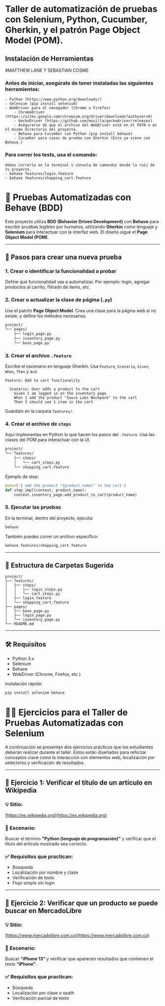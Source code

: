 # Taller de automatización de pruebas con Selenium, Python, Cucumber, Gherkin, y el patrón Page Object Model (POM).

## Instalación de Herramientas

#MATTHEW LANE Y SEBASTIAN COSME 

### Antes de iniciar, asegúrate de tener instaladas las siguientes herramientas:
	- Python (https://www.python.org/downloads/) 
	- Selenium (pip install selenium)
	- WebDriver para el navegador (Chrome o Firefox)
		- ChromeDriver (https://sites.google.com/chromium.org/driver/downloads?authuser=0)
		- GeckoDriver (https://github.com/mozilla/geckodriver/releases)
		- Asegurarse de que el archivo del WebDriver esté en el PATH o en el mismo directorio del proyecto.
		- Behave para Cucumber con Python (pip install behave)
		- Cucumber para casos de prueba con Gherkin (Esto ya viene con Behave.)

### Para correr los tests, usa el comando:
	debes correrlo en la terminal o consola de comandos desde la raíz de tu proyecto.
	- behave features/login.feature 
	- behave features/shopping_cart.feature 

# 🧪 Pruebas Automatizadas con Behave (BDD)

Este proyecto utiliza **BDD (Behavior Driven Development)** con **Behave** para escribir pruebas legibles por humanos, utilizando **Gherkin** como lenguaje y **Selenium** para interactuar con la interfaz web. El diseño sigue el **Page Object Model (POM)**.

---

## 🚀 Pasos para crear una nueva prueba

### 1. Crear o identificar la funcionalidad a probar
Define qué funcionalidad vas a automatizar. Por ejemplo: login, agregar productos al carrito, filtrado de ítems, etc.

### 2. Crear o actualizar la clase de página (`.py`)
Usa el patrón **Page Object Model**. Crea una clase para la página web si no existe, y define los métodos necesarios.

```bash
project/
└── pages/
    ├── login_page.py
    ├── inventory_page.py
    └── base_page.py
```

### 3. Crear el archivo `.feature`
Escribe el escenario en lenguaje Gherkin. Usa `Feature`, `Scenario`, `Given`, `When`, `Then` y `And`.

```gherkin
Feature: Add to cart functionality

  Scenario: User adds a product to the cart
    Given I am logged in on the inventory page
    When I add the product "Sauce Labs Backpack" to the cart
    Then I should see 1 item in the cart
```

Guárdalo en la carpeta `features/`.

### 4. Crear el archivo de `steps`
Aquí implementas en Python lo que hacen los pasos del `.feature`. Usa las clases del POM para interactuar con la UI.

```bash
project/
└── features/
    ├── steps/
    │   └── cart_steps.py
    └── shopping_cart.feature
```

Ejemplo de step:

```python
@when('I add the product "{product_name}" to the cart')
def step_impl(context, product_name):
    context.inventory_page.add_product_to_cart(product_name)
```

### 5. Ejecutar las pruebas

En la terminal, dentro del proyecto, ejecuta:

```bash
behave
```

También puedes correr un archivo específico:

```bash
behave features/shopping_cart.feature
```

---

## 📁 Estructura de Carpetas Sugerida

```
project/
├── features/
│   ├── steps/
│   │   ├── login_steps.py
│   │   └── cart_steps.py
│   ├── login.feature
│   └── shopping_cart.feature
├── pages/
│   ├── base_page.py
│   ├── login_page.py
│   └── inventory_page.py
└── README.md
```

---

## 🛠️ Requisitos

- Python 3.x  
- Selenium  
- Behave  
- WebDriver (Chrome, Firefox, etc.)

Instalación rápida:

```bash
pip install selenium behave
```

# 🧑‍🏫 Ejercicios para el Taller de Pruebas Automatizadas con Selenium

A continuación se presentan dos ejercicios prácticos que los estudiantes deberán realizar durante el taller. Estos están diseñados para reforzar conceptos clave como la interacción con elementos web, localización por selectores y verificación de resultados.

---

## 🧪 Ejercicio 1: Verificar el título de un artículo en Wikipedia

### 💡 Sitio:
[https://es.wikipedia.org](https://es.wikipedia.org)

### 🎯 Escenario:
Buscar el término **"Python (lenguaje de programación)"** y verificar que el título del artículo mostrado sea correcto.

### ✅ Requisitos que practican:
- Búsqueda
- Localización por nombre y clase
- Verificación de texto
- Flujo simple sin login

---

## 🧪 Ejercicio 2: Verificar que un producto se puede buscar en MercadoLibre

### 💡 Sitio:
[https://www.mercadolibre.com.co](https://www.mercadolibre.com.co)

### 🎯 Escenario:
Buscar **“iPhone 13”** y verificar que aparecen resultados que contienen el texto **“iPhone”**.

### ✅ Requisitos que practican:
- Búsqueda
- Localización por clase o xpath
- Verificación parcial de texto

